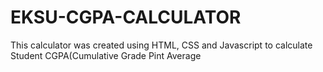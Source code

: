# EKSU-CGPA-CALCULATOR
 This calculator was created using  HTML, CSS and Javascript to calculate Student CGPA(Cumulative Grade Pint Average

